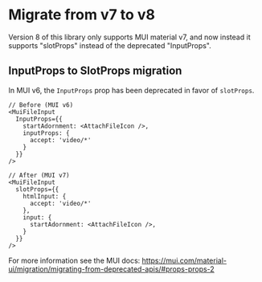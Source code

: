 # Migrate from v7 to v8

Version 8 of this library only supports MUI material v7, and now instead it supports "slotProps" instead of the deprecated "InputProps".

## InputProps to SlotProps migration

In MUI v6, the `InputProps` prop has been deprecated in favor of `slotProps`.

```tsx
// Before (MUI v6)
<MuiFileInput
  InputProps={{
    startAdornment: <AttachFileIcon />,
    inputProps: {
      accept: 'video/*'
    }
  }}
/>

// After (MUI v7)
<MuiFileInput
  slotProps={{
    htmlInput: {
      accept: 'video/*'
    },
    input: {
      startAdornment: <AttachFileIcon />,
    }
  }}
/>
```

For more information see the MUI docs: https://mui.com/material-ui/migration/migrating-from-deprecated-apis/#props-props-2
